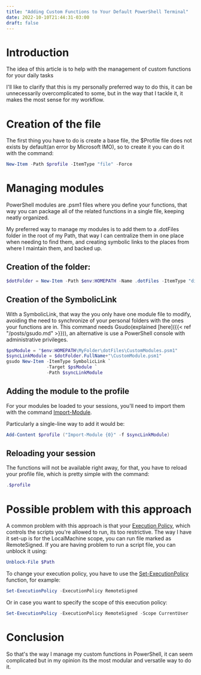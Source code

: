 ```yaml
---
title: "Adding Custom Functions to Your Default PowerShell Terminal"
date: 2022-10-10T21:44:31-03:00
draft: false
---
```


# Introduction

The idea of this article is to help with the management of custom functions for your daily tasks

I'll like to clarify that this is my personally preferred way to do this, it can be unnecessarily overcomplicated to some, but in the way that I tackle it, it makes the most sense for my workflow.

# Creation of the file

The first thing you have to do is create a base file, the $Profile file does not exists by default(an error by Microsoft IMO), so to create it you can do it with the command:
``` powershell
New-Item -Path $profile -ItemType "file" -Force
```

# Managing modules

PowerShell modules are .psm1 files where you define your functions, that way you can package all of the related functions in a single file, keeping neatly organized.

My preferred way to manage my modules is to add them to a .dotFiles folder in the root of my Path, that way I can centralize them in one place when needing to find them, and creating symbolic links to the places from where I maintain them, and backed up.

## Creation of the folder:
``` powershell
$dotFolder = New-Item -Path $env:HOMEPATH -Name .dotFiles -ItemType "directory"
```

## Creation of the SymbolicLink
With a SymbolicLink, that way the you only have one module file to modify, avoiding the need to synchronize of your personal folders with the ones your functions are in. This command needs Gsudo(explained [here]({{< ref "/posts/gsudo.md" >}})), an alternative is use a PowerShell console with administrative privileges. 

``` powershell
$psModule = "$env:HOMEPATH\MyFolder\dotFiles\CustomModules.psm1"
$syncLinkModule = $dotFolder.FullName+"\CustomModule.psm1"
gsudo New-Item -ItemType SymbolicLink `
               -Target $psModule `
               -Path $syncLinkModule
```

## Adding the module to the profile

For your modules be loaded to your sessions, you'll need to import them with the command [Import-Module](https://learn.microsoft.com/en-us/powershell/module/microsoft.powershell.core/import-module?view=powershell-7.2).

Particularly a single-line way to add it would be:
``` powershell
Add-Content $profile ("Import-Module {0}" -f $syncLinkModule)
```

## Reloading your session

The functions will not be available right away, for that, you have to reload your profile file, which is pretty simple with the command:

``` powershell
.$profile
```

# Possible problem with this approach
A common problem with this approach is that your [Execution Policy](https://learn.microsoft.com/en-us/powershell/module/microsoft.powershell.core/about/about_execution_policies?view=powershell-7.2), which controls the scripts you're allowed to run, its too restrictive. The way I have it set-up is for the LocalMachine scope, you can run file marked as RemoteSigned. If you are having problem to run a script file, you can unblock it using:

``` powershell
Unblock-File $Path
```

To change your execution policy, you have to use the [Set-ExecutionPolicy](https://learn.microsoft.com/en-us/powershell/module/microsoft.powershell.security/set-executionpolicy?view=powershell-7.2) function, for example:

``` powershell
Set-ExecutionPolicy -ExecutionPolicy RemoteSigned
```

Or in case you want to specify the scope of this execution policy:

``` powershell
Set-ExecutionPolicy -ExecutionPolicy RemoteSigned -Scope CurrentUser
```

# Conclusion

So that's the way I manage my custom functions in PowerShell, it can seem complicated but in my opinion its the most modular and versatile way to do it.